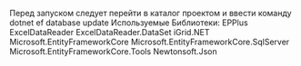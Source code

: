 Перед запуском следует перейти в каталог  проектом и ввести команду dotnet ef database update
Используемые Библиотеки:
EPPlus
ExcelDataReader
ExcelDataReader.DataSet
iGrid.NET
Microsoft.EntityFrameworkCore
Microsoft.EntityFrameworkCore.SqlServer
Microsoft.EntityFrameworkCore.Tools
Newtonsoft.Json
